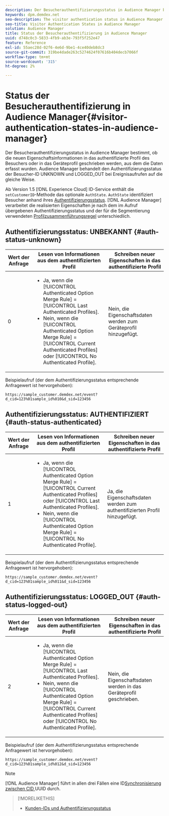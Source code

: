 ```yaml
---
description: Der Besucherauthentifizierungsstatus in Audience Manager bestimmt, ob die neuen Eigenschaftsinformationen in das authentifizierte Profil des Besuchers oder in das Geräteprofil geschrieben werden, aus dem die Daten erfasst wurden. Audience Manager behandelt den Authentifizierungsstatus der Besucher-ID UNKNOWN und LOGGED_OUT bei Ereignisaufrufen auf die gleiche Weise.
keywords: dpm.demdex.net
seo-description: The visitor authentication status in Audience Manager determines if the new trait information is written to the visitor's authenticated profile or to the device profile, where the data was collected from. Audience Manager handles the visitor ID authentication statuses UNKNOWN and LOGGED_OUT in event calls in the same way.
seo-title: Visitor Authentication States in Audience Manager
solution: Audience Manager
title: Status der Besucherauthentifizierung in Audience Manager
uuid: d748c0c3-5833-4fb9-ab3e-793f5f252e47
feature: Reference
exl-id: 55aec28d-02f6-4e6d-9be1-4ce40deb8dc3
source-git-commit: 319be4dade263c5274624f07616b404decb7066f
workflow-type: tm+mt
source-wordcount: '315'
ht-degree: 2%

---
```


# Status der Besucherauthentifizierung in Audience Manager{#visitor-authentication-states-in-audience-manager}

Der Besucherauthentifizierungsstatus in Audience Manager bestimmt, ob die neuen Eigenschaftsinformationen in das authentifizierte Profil des Besuchers oder in das Geräteprofil geschrieben werden, aus dem die Daten erfasst wurden. Audience Manager behandelt den Authentifizierungsstatus der Besucher-ID UNKNOWN und LOGGED_OUT bei Ereignisaufrufen auf die gleiche Weise.

Ab Version 1.5 [!DNL Experience Cloud] ID-Service enthält die `setCustomerID`-Methode das optionale `AuthState`. `AuthState` identifiziert Besucher anhand ihres [Authentifizierungsstatus](https://experienceleague.adobe.com/docs/id-service/using/reference/authenticated-state.html). [!DNL Audience Manager] verarbeitet die realisierten Eigenschaften je nach dem im Aufruf übergebenen Authentifizierungsstatus und der für die Segmentierung verwendeten [Profilzusammenführungsregel](../features/profile-merge-rules/merge-rules-dashboard.md) unterschiedlich.

## Authentifizierungsstatus: UNBEKANNT {#auth-status-unknown}

| Wert der Anfrage | Lesen von Informationen aus dem authentifizierten Profil | Schreiben neuer Eigenschaften in das authentifizierte Profil |
|---|---|---|
| 0 | <ul><li>Ja, wenn die [!UICONTROL Authenticated Option Merge Rule] = [!UICONTROL Last Authenticated Profiles].</li><li>Nein, wenn die [!UICONTROL Authenticated Option Merge Rule] = [!UICONTROL Current Authenticated Profiles] oder [!UICONTROL No Authenticated Profile].</li></ul> | Nein, die Eigenschaftsdaten werden zum Geräteprofil hinzugefügt. |

Beispielaufruf (der dem Authentifizierungsstatus entsprechende Anfragewert ist hervorgehoben):

`https://sample_customer.demdex.net/event?d_cid=123%01sample_id%010&d_sid=123456`

## Authentifizierungsstatus: AUTHENTIFIZIERT {#auth-status-authenticated}

| Wert der Anfrage | Lesen von Informationen aus dem authentifizierten Profil | Schreiben neuer Eigenschaften in das authentifizierte Profil |
|---|---|---|
| 1 | <ul><li>Ja, wenn die [!UICONTROL Authenticated Option Merge Rule] = [!UICONTROL Current Authenticated Profiles] oder [!UICONTROL Last Authenticated Profiles].</li><li>Nein, wenn die [!UICONTROL Authenticated Option Merge Rule] = [!UICONTROL No Authenticated Profile].</li></ul> | Ja, die Eigenschaftsdaten werden zum authentifizierten Profil hinzugefügt. |

Beispielaufruf (der dem Authentifizierungsstatus entsprechende Anfragewert ist hervorgehoben):

`https://sample_customer.demdex.net/event?d_cid=123%01sample_id%011&d_sid=123456`

## Authentifizierungsstatus: LOGGED_OUT {#auth-status-logged-out}

| Wert der Anfrage | Lesen von Informationen aus dem authentifizierten Profil | Schreiben neuer Eigenschaften in das authentifizierte Profil |
|---|---|---|
| 2 | <ul><li>Ja, wenn die [!UICONTROL Authenticated Option Merge Rule] = [!UICONTROL Last Authenticated Profiles].</li><li>Nein, wenn die [!UICONTROL Authenticated Option Merge Rule] = [!UICONTROL Current Authenticated Profiles] oder [!UICONTROL No Authenticated Profile].</li></ul> | Nein, die Eigenschaftsdaten werden in das Geräteprofil geschrieben. |

Beispielaufruf (der dem Authentifizierungsstatus entsprechende Anfragewert ist hervorgehoben):

`https://sample_customer.demdex.net/event?d_cid=123%01sample_id%012&d_sid=123456`

>[!NOTE]
>
>[!DNL Audience Manager] führt in allen drei Fällen eine ID[Synchronisierung zwischen CID ](../reference/ids-in-aam.md) UUID durch.

>[!MORELIKETHIS]
>
>* [Kunden-IDs und Authentifizierungsstatus](https://experienceleague.adobe.com/docs/id-service/using/reference/authenticated-state.html)
